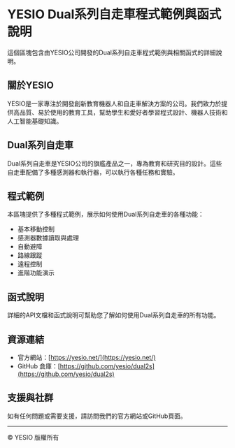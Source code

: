 # YESIO Dual系列自走車程式範例與函式說明

這個區塊包含由YESIO公司開發的Dual系列自走車程式範例與相關函式的詳細說明。

## 關於YESIO

YESIO是一家專注於開發創新教育機器人和自走車解決方案的公司。我們致力於提供高品質、易於使用的教育工具，幫助學生和愛好者學習程式設計、機器人技術和人工智能基礎知識。

## Dual系列自走車

Dual系列自走車是YESIO公司的旗艦產品之一，專為教育和研究目的設計。這些自走車配備了多種感測器和執行器，可以執行各種任務和實驗。

## 程式範例

本區塊提供了多種程式範例，展示如何使用Dual系列自走車的各種功能：

- 基本移動控制
- 感測器數據讀取與處理
- 自動避障
- 路線跟蹤
- 遠程控制
- 進階功能演示

## 函式說明

詳細的API文檔和函式說明可幫助您了解如何使用Dual系列自走車的所有功能。

## 資源連結

- 官方網站：[https://yesio.net/](https://yesio.net/)
- GitHub 倉庫：[https://github.com/yesio/dual2s](https://github.com/yesio/dual2s)

## 支援與社群

如有任何問題或需要支援，請訪問我們的官方網站或GitHub頁面。

---

© YESIO 版權所有 